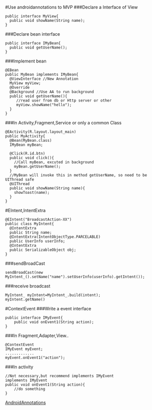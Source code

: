 #Use androidannotations to MVP
###Declare a Interface of View
```
public interface MyView{
  public void showName(String name);
}
```
###Declare bean interface
```
public interface IMyBean{
  public void getUserName();
}
```
###Implement bean
```
@EBean
public MyBean implements IMyBean{
  @ViewInterface //New Annotation
  MyView myView;
  @Override
  @Background //Use AA to run background
  public void getUserName(){
     //read user from db or Http server or other
     myView.showName("hello");
  }
}
```
###In Activity,Fragment,Service or only a common Class
```
@EActivity(R.layout.layout_main)
public MyActivity{
  @Bean(MyBean.class)
  IMyBean myBean;
  
  @Click(R.id.btn)
  public void click(){
    //Call myBean, excuted in background
    myBean.getUserName();
  }
  //MyBean will invoke this in method getUserName, so need to be UIThread safe
  @UIThread
  public void showName(String name){
    showToast(name);
  }
}
```
#EIntent,IntentExtra
```
@EIntent("BroadcastAction-XX")
public class MyIntent{
  @IntentExtra
  public String name;
  @IntentExtra(IntentObjectType.PARCELABLE)
  public UserInfo userInfo;
  @IntentExtra
  public SerializableObject obj;
}
```
###sendBroadCast
```
sendBroadCast(new MyIntent_().setName("name").setUserInfo(userInfo).getIntent());
```
###receive broadcast
```
MyIntent_ myIntent=MyIntent_.build(intent);
myIntent.getName()
```
#ContextEvent
###Write a event interface
```
public interface IMyEvent{
	public void onEvent1(String action);
}
```
###In Fragment,Adapter,View..
```
@ContextEvent
IMyEvent myEvent;
.............
myEvent.onEvent1("action");

```
###In activity
```
//Not necessary,but recommend implements IMyEvent
implements IMyEvent
public void onEvent1(String action){
	//do something
}
```

[AndroidAnnotations](http://androidannotations.org/)